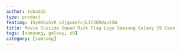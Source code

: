 ```yaml
---
author: tokodab
type: product
featimg: 1SyGKbo5vR_o2jgomUFcjLIY3ERdautSW
title: Movie Suicide Squad Rick Flag Logo Samsung Galaxy S9 Case
tags: [samsung, galaxy, s9]
category: [samsung]
---
```

